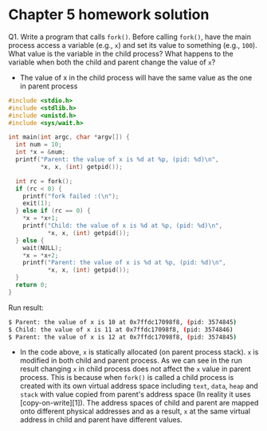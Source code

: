 # Chapter 5 homework solution

Q1. Write a program that calls `fork()`. Before calling `fork()`, have the main
process access a variable (e.g., `x`) and set its value to something (e.g., `100`).
What value is the variable in the child process? What happens to the variable when both
the child and parent change the value of `x`?

* The value of x in the child process will have the same value as the one in parent
  process
    
```c
#include <stdio.h>
#include <stdlib.h>
#include <unistd.h>
#include <sys/wait.h>

int main(int argc, char *argv[]) {
  int num = 10;
  int *x = &num;
  printf("Parent: the value of x is %d at %p, (pid: %d)\n",
         *x, x, (int) getpid());

  int rc = fork();
  if (rc < 0) {
    printf("fork failed :(\n");
    exit(1);
  } else if (rc == 0) {
    *x = *x+1;
    printf("Child: the value of x is %d at %p, (pid: %d)\n",
           *x, x, (int) getpid());
  } else {
    wait(NULL);
    *x = *x+2;
    printf("Parent: the value of x is %d at %p, (pid: %d)\n",
           *x, x, (int) getpid());
  }
  return 0;
}
```
Run result:
```sh
$ Parent: the value of x is 10 at 0x7ffdc17098f8, (pid: 3574845)
$ Child: the value of x is 11 at 0x7ffdc17098f8, (pid: 3574846)
$ Parent: the value of x is 12 at 0x7ffdc17098f8, (pid: 3574845)
```

   
* In the code above, `x` is statically allocated (on parent process stack). `x` is
  modified in both child and parent process. As we can see in the run result
  changing `x` in child process does not affect the `x` value in parent process.
  This is because when `fork()` is called a child process is created with its own
  virtual address space including `text`, `data`, `heap` and `stack` with value
  copied from parent's address space (In reality it uses [copy-on-write][1]). The
  address spaces of child and parent are mapped onto different physical addresses
  and as a result, `x` at the same virtual address in child and parent have
  different values. 


    
